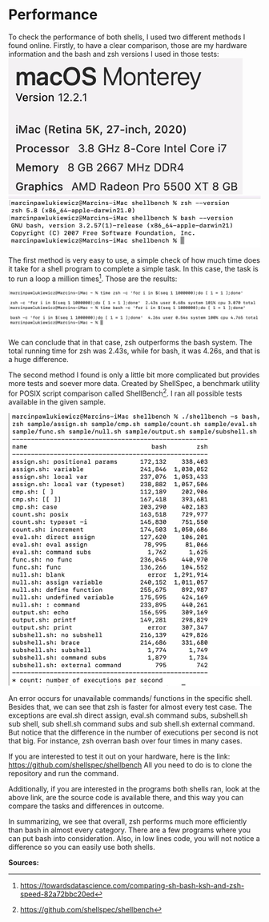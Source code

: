 # Performance

To check the performance of both shells, I used two different methods I found online. Firstly, to have a clear comparison, those are my hardware information and the bash and zsh versions I used in those tests:  
![](images/ios_spec.png)    
![](images/ver_zsh.png)  

The first method is very easy to use, a simple check of how much time does it take for a shell program to complete a simple task. In this case, the task is to run a loop a million times[^footnote2]. Those are the results:

![](images/bench1_zsh.png)

We can conclude that in that case, zsh outperforms the bash system. The total running time for zsh was 2.43s, while for bash, it was 4.26s, and that is a huge difference.

The second method I found is only a little bit more complicated but provides more tests and soever more data. Created by ShellSpec, a benchmark utility for POSIX script comparison called ShellBench[^footnote1]. I ran all possible tests available in the given sample.

![](images/bench2_zsh.png)

An error occurs for unavailable commands/ functions in the specific shell. Besides that, we can see that zsh is faster for almost every test case. The exceptions are eval.sh direct assign, eval.sh command subs, subshell.sh sub shell, sub shell.sh command subs and sub shell.sh external command. But notice that the difference in the number of executions per second is not that big. For instance, zsh overran bash over four times in many cases. 

If you are interested to test it out on your hardware, here is the link: https://github.com/shellspec/shellbench 
All you need to do is to clone the repository and run the command.

Additionally, if you are interested in the programs both shells ran, look at the above link, are the source code is available there, and this way you can compare the tasks and differences in outcome.

In summarizing, we see that overall, zsh performs much more efficiently than bash in almost every category. There are a few programs where you can put bash into consideration. Also, in low lines code, you will not notice a difference so you can easily use both shells. 

**Sources:**  
[^footnote1]:https://github.com/shellspec/shellbench  
[^footnote2]:https://towardsdatascience.com/comparing-sh-bash-ksh-and-zsh-speed-82a72bbc20ed  

